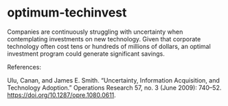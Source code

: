 # optimum-techinvest
Companies are continuously struggling with uncertainty when contemplating investments on new technology. Given that corporate technology often cost tens or hundreds of millions of dollars, an optimal investment program could generate significant savings. 

References:

Ulu, Canan, and James E. Smith. “Uncertainty, Information Acquisition, and Technology Adoption.” Operations Research 57, no. 3 (June 2009): 740–52. https://doi.org/10.1287/opre.1080.0611.

